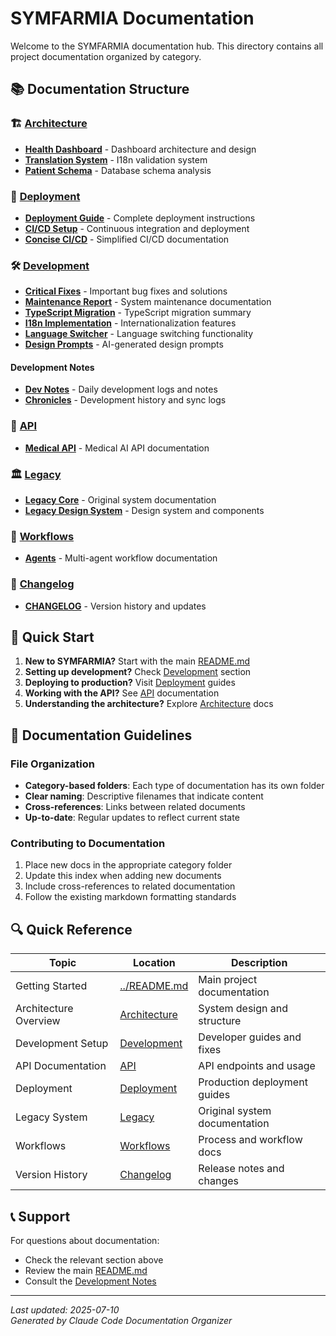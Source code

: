 # SYMFARMIA Documentation

Welcome to the SYMFARMIA documentation hub. This directory contains all project documentation organized by category.

## 📚 Documentation Structure

### 🏗️ [Architecture](./architecture/)
- [**Health Dashboard**](./architecture/HEALTH_DASHBOARD.md) - Dashboard architecture and design
- [**Translation System**](./architecture/TRANSLATION-VALIDATION-SYSTEM.md) - I18n validation system
- [**Patient Schema**](./architecture/patient-schema-analysis.md) - Database schema analysis

### 🚀 [Deployment](./deployment/)
- [**Deployment Guide**](./deployment/DEPLOYMENT.md) - Complete deployment instructions
- [**CI/CD Setup**](./deployment/ci-cd.md) - Continuous integration and deployment
- [**Concise CI/CD**](./deployment/cicd-conciso.md) - Simplified CI/CD documentation

### 🛠️ [Development](./development/)
- [**Critical Fixes**](./development/CRITICAL_FIXES.md) - Important bug fixes and solutions
- [**Maintenance Report**](./development/MAINTENANCE-REPORT.md) - System maintenance documentation
- [**TypeScript Migration**](./development/TYPESCRIPT-FIXES-SUMMARY.md) - TypeScript migration summary
- [**I18n Implementation**](./development/REVOLUTIONARY-I18N-SUMMARY.md) - Internationalization features
- [**Language Switcher**](./development/LANGUAGE-SWITCHER-SUMMARY.md) - Language switching functionality
- [**Design Prompts**](./development/dalle-prompts.md) - AI-generated design prompts

#### Development Notes
- [**Dev Notes**](./development/dev-notes/) - Daily development logs and notes
- [**Chronicles**](./development/chronicles/) - Development history and sync logs

### 🔌 [API](./api/)
- [**Medical API**](./api/medical-api.md) - Medical AI API documentation

### 🏛️ [Legacy](./legacy/)
- [**Legacy Core**](./legacy/legacy-core.md) - Original system documentation
- [**Legacy Design System**](./legacy-design/) - Design system and components

### 🔄 [Workflows](./workflows/)
- [**Agents**](./workflows/Agents.md) - Multi-agent workflow documentation

### 📝 [Changelog](./changelog/)
- [**CHANGELOG**](./changelog/CHANGELOG.md) - Version history and updates

## 🚀 Quick Start

1. **New to SYMFARMIA?** Start with the main [README.md](../README.md)
2. **Setting up development?** Check [Development](./development/) section
3. **Deploying to production?** Visit [Deployment](./deployment/) guides
4. **Working with the API?** See [API](./api/) documentation
5. **Understanding the architecture?** Explore [Architecture](./architecture/) docs

## 📖 Documentation Guidelines

### File Organization
- **Category-based folders**: Each type of documentation has its own folder
- **Clear naming**: Descriptive filenames that indicate content
- **Cross-references**: Links between related documents
- **Up-to-date**: Regular updates to reflect current state

### Contributing to Documentation
1. Place new docs in the appropriate category folder
2. Update this index when adding new documents
3. Include cross-references to related documentation
4. Follow the existing markdown formatting standards

## 🔍 Quick Reference

| Topic | Location | Description |
|-------|----------|-------------|
| Getting Started | [../README.md](../README.md) | Main project documentation |
| Architecture Overview | [Architecture](./architecture/) | System design and structure |
| Development Setup | [Development](./development/) | Developer guides and fixes |
| API Documentation | [API](./api/) | API endpoints and usage |
| Deployment | [Deployment](./deployment/) | Production deployment guides |
| Legacy System | [Legacy](./legacy/) | Original system documentation |
| Workflows | [Workflows](./workflows/) | Process and workflow docs |
| Version History | [Changelog](./changelog/) | Release notes and changes |

## 📞 Support

For questions about documentation:
- Check the relevant section above
- Review the main [README.md](../README.md)
- Consult the [Development Notes](./development/dev-notes/)

---

*Last updated: 2025-07-10*  
*Generated by Claude Code Documentation Organizer*